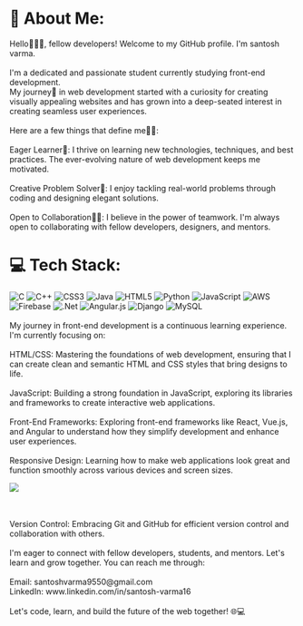 # 💫 About Me:
Hello🙋🏻‍♂️, fellow developers! Welcome to my GitHub profile. I'm santosh varma.<br><br>I'm a dedicated and passionate student currently studying front-end development.<br>My journey🚀 in web development started with a curiosity for creating visually appealing websites and has grown into a deep-seated interest in creating seamless user experiences.<br><br>Here are a few things that define me🤷‍♂️:<br><br>Eager Learner🤠: I thrive on learning new technologies, techniques, and best practices. The ever-evolving nature of web development keeps me motivated.<br><br>Creative Problem Solver🤔: I enjoy tackling real-world problems through coding and designing elegant solutions.<br><br>Open to Collaboration👐🏻: I believe in the power of teamwork. I'm always open to collaborating with fellow developers, designers, and mentors.
# 💻 Tech Stack:
![C](https://img.shields.io/badge/c-%2300599C.svg?style=plastic&logo=c&logoColor=white) ![C++](https://img.shields.io/badge/c++-%2300599C.svg?style=plastic&logo=c%2B%2B&logoColor=white) ![CSS3](https://img.shields.io/badge/css3-%231572B6.svg?style=plastic&logo=css3&logoColor=white) ![Java](https://img.shields.io/badge/java-%23ED8B00.svg?style=plastic&logo=java&logoColor=white) ![HTML5](https://img.shields.io/badge/html5-%23E34F26.svg?style=plastic&logo=html5&logoColor=white) ![Python](https://img.shields.io/badge/python-3670A0?style=plastic&logo=python&logoColor=ffdd54) ![JavaScript](https://img.shields.io/badge/javascript-%23323330.svg?style=plastic&logo=javascript&logoColor=%23F7DF1E) ![AWS](https://img.shields.io/badge/AWS-%23FF9900.svg?style=plastic&logo=amazon-aws&logoColor=white) ![Firebase](https://img.shields.io/badge/firebase-%23039BE5.svg?style=plastic&logo=firebase) ![.Net](https://img.shields.io/badge/.NET-5C2D91?style=plastic&logo=.net&logoColor=white) ![Angular.js](https://img.shields.io/badge/angular.js-%23E23237.svg?style=plastic&logo=angularjs&logoColor=white) ![Django](https://img.shields.io/badge/django-%23092E20.svg?style=plastic&logo=django&logoColor=white) ![MySQL](https://img.shields.io/badge/mysql-%2300f.svg?style=plastic&logo=mysql&logoColor=white)
<br><br>My journey in front-end development is a continuous learning experience. I'm currently focusing on:<br><br>HTML/CSS: Mastering the foundations of web development, ensuring that I can create clean and semantic HTML and CSS styles that bring designs to life.<br><br>JavaScript: Building a strong foundation in JavaScript, exploring its libraries and frameworks to create interactive web applications.<br><br>Front-End Frameworks: Exploring front-end frameworks like React, Vue.js, and Angular to understand how they simplify development and enhance user experiences.<br><br>Responsive Design: Learning how to make web applications look great and function smoothly across various devices and screen sizes.


![](https://quotes-github-readme.vercel.app/api?type=horizontal&theme=radical)
<!-- Proudly created with GPRM ( https://gprm.itsvg.in ) --><br><br>Version Control: Embracing Git and GitHub for efficient version control and collaboration with others.<br><br>I'm eager to connect with fellow developers, students, and mentors. Let's learn and grow together. You can reach me through:<br><br>Email: santoshvarma9550@gmail.com<br>LinkedIn: www.linkedin.com/in/santosh-varma16<br><br>Let's code, learn, and build the future of the web together! 🌐💻
